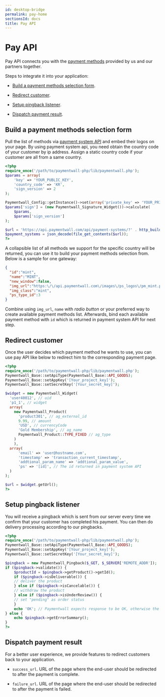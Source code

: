 ```yaml
---
id: desktop-bridge
permalink: pay-home
sectionsId: docs
title: Pay API 
---
```


# Pay API

Pay API connects you with the [payment methods](https://www.paymentwall.com/payment-methods) provided by us and our partners together. 

Steps to integrate it into your application:

* [Build a payment methods selection form](#build-a-payment-selection-form).

* [Redirect customer](#redirect-customer).

* [Setup pingback listener](#setup-pingback-listener).

* [Dispatch payment result](#dispatch-payment-result).

## Build a payment methods selection form

Pull the list of methods via [payment system API](/apis#section-tools-payment-systems) and embed their logos on your page. By using payment system api, you need obtain the country code of your customer by ip address. Assign a static country code if your customer are all from a same country.
 
```php
<?php
require_once('/path/to/paymentwall-php/lib/paymentwall.php');
$params = array(
    'key' => 'YOUR_PUBLIC_KEY',
    'country_code' => 'KR',
    'sign_version' => 2
);

Paymentwall_Config::getInstance()->set(array('private_key' => 'YOUR_PRIVATE_KEY'));
$params['sign'] = (new Paymentwall_Signature_Widget())->calculate(
    $params,
    $params['sign_version']
);

$url = 'https://api.paymentwall.com/api/payment-systems/?' . http_build_query($params);
$payment_systems = json_decode(file_get_contents($url));
?>
```

A collapsible list of all methods we support for the specific country will be returned, you can use it to build your payment methods selection from. Below is a sample for one gateway:

```json
{
  "id":"mint",
  "name":"MINT",
  "new_window":false,
  "img_url":"https:\/\/api.paymentwall.com\/images\/ps_logos\/pm_mint.png",
  "img_class":"mint",
  "ps_type_id":3
}
```

Combine using  ```img_url```, ```name``` with *radio button* or your preferred way to create available payment methods list. Afterwards, bind each available payment method with ```id``` which is returned in payment system API for next step.

## Redirect customer

Once the user decides which payment method he wants to use, you can use pay API like below to redirect him to the corresponding payment page.

```php
<?php
require_once('/path/to/paymentwall-php/lib/paymentwall.php');
Paymentwall_Base::setApiType(Paymentwall_Base::API_GOODS);
Paymentwall_Base::setAppKey('[Your_project_key]');
Paymentwall_Base::setSecretKey('[Your_secret_key]');

$widget = new Paymentwall_Widget(
  'user40012', // uid
  'p1_1', // widget
  array(
    new Paymentwall_Product(
      'product301', // ag_external_id
      9.99, // amount
      'USD', // currencyCode
      'Gold Membership', // ag_name
      Paymentwall_Product::TYPE_FIXED // ag_type
    )
    ),
  array(
      'email' => 'user@hostname.com',
      'timestamp' => 'transaction_current_timestamp',
      'addtional_param_name' => 'addtional_param_value',
      'ps' => '[id]', // The id returned in payment system API
  )
);

$url = $widget.getUrl();
?>
```

## Setup pingback listener

You will receive a pingback which is sent from our server every time we confirm that your customer has completed his payment. You can then do delivery processing according to our pingbacks.

```php
<?php
require_once('/path/to/paymentwall-php/lib/paymentwall.php');
Paymentwall_Base::setApiType(Paymentwall_Base::API_GOODS);
Paymentwall_Base::setAppKey('[Your_project_key]');
Paymentwall_Base::setSecretKey('[Your_secret_key]');

$pingback = new Paymentwall_Pingback($_GET, $_SERVER['REMOTE_ADDR']);
if ($pingback->validate()) {
    $productId = $pingback->getProduct()->getId();
    if ($pingback->isDeliverable()) {
    // deliver the product
    } else if ($pingback->isCancelable()) {
    // withdraw the product
    } else if ($pingback->isUnderReview()) {
    // set "pending" as order status
    }
    echo 'OK'; // Paymentwall expects response to be OK, otherwise the pingback will be resent
} else {
    echo $pingback->getErrorSummary();
}
?>
```

## Dispatch payment result

For a better user experience, we provide features to redirect customers back to your application. 

* ```success_url```. URL of the page where the end-user should be redirected to after the payment is complete.

* ```failure_url```. URL of the page where the end-user should be redirected to after the payment is failed.